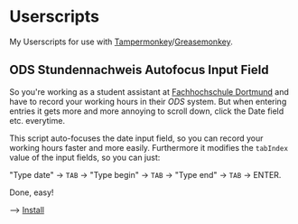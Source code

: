 # Userscripts
My Userscripts for use with [Tampermonkey](https://www.tampermonkey.net/)/[Greasemonkey](https://addons.mozilla.org/de/firefox/addon/greasemonkey/).

## ODS Stundennachweis Autofocus Input Field
So you're working as a student assistant at [Fachhochschule Dortmund](https://www.fh-dortmund.de/) and have to record your working hours in their _ODS_ system.
But when entering entries it gets more and more annoying to scroll down, click the Date field etc. everytime.

This script auto-focuses the date input field, so you can record your working hours faster and more easily.
Furthermore it modifies the `tabIndex` value of the input fields, so you can just:

"Type date" -> `TAB` -> "Type begin" -> `TAB` -> "Type end" -> `TAB` -> ENTER.  

Done, easy!

--> [Install](https://github.com/koelle25/userscripts/raw/main/ods-autofocus.js)
